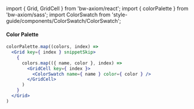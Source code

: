 import { Grid, GridCell } from 'bw-axiom/react';
import { colorPalette } from 'bw-axiom/sass';
import ColorSwatch from 'style-guide/components/ColorSwatch/ColorSwatch';


#### Color Palette

```jsx
colorPalette.map((colors, index) =>
  <Grid key={ index } snippetSkip>
    {
      colors.map(({ name, color }, index) =>
        <GridCell key={ index }>
          <ColorSwatch name={ name } color={ color } />
        </GridCell>
      )
    }
  </Grid>
)
```
